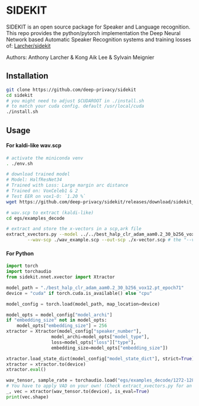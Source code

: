 SIDEKIT
=======

SIDEKIT is an open source package for Speaker and Language recognition.
This repo provides the python/pytorch implementation the Deep Neural Network based Automatic Speaker Recognition systems and training losses of: [Larcher/sidekit](https://git-lium.univ-lemans.fr/Larcher/sidekit)

Authors: Anthony Larcher & Kong Aik Lee & Sylvain Meignier

## Installation

```sh
git clone https://github.com/deep-privacy/sidekit
cd sidekit
# you might need to adjust $CUDAROOT in ./install.sh
# to match your cuda config. default /usr/local/cuda
./install.sh
```

## Usage

#### For kaldi-like wav.scp

```sh
# activate the miniconda venv
. ./env.sh

# download trained model
# Model: HalfResNet34
# Trained with Loss: Large margin arc distance
# Trained on: VoxCeleb1 & 2
# Test EER on vox1-O: `1.20 %`
wget https://github.com/deep-privacy/sidekit/releases/download/sidekit_v0.1/best_halp_clr_adam_aam0.2_30_b256_vox12.pt_epoch71

# wav.scp to extract (kaldi-like)
cd egs/examples_decode

# extract and store the x-vectors in a scp,ark file
extract_xvectors.py --model ../../best_halp_clr_adam_aam0.2_30_b256_vox12.pt_epoch71 \
        --wav-scp ./wav_example.scp --out-scp ./x-vector.scp # the "--vad" flag can be used to remove non speech
```

#### For Python

```python
import torch
import torchaudio
from sidekit.nnet.xvector import Xtractor

model_path = "./best_halp_clr_adam_aam0.2_30_b256_vox12.pt_epoch71"
device = "cuda" if torch.cuda.is_available() else "cpu"

model_config = torch.load(model_path, map_location=device)

model_opts = model_config["model_archi"]
if "embedding_size" not in model_opts:
    model_opts["embedding_size"] = 256
xtractor = Xtractor(model_config["speaker_number"],
                 model_archi=model_opts["model_type"],
                 loss=model_opts["loss"]["type"],
                 embedding_size=model_opts["embedding_size"])

xtractor.load_state_dict(model_config["model_state_dict"], strict=True)
xtractor = xtractor.to(device)
xtractor.eval()

wav_tensor, sample_rate = torchaudio.load("egs/examples_decode/1272-128104-0000.wav")
# You have to apply VAD on your own! (Check extract_xvectors.py for an example)
_, vec = xtractor(wav_tensor.to(device), is_eval=True)
print(vec.shape)
```
